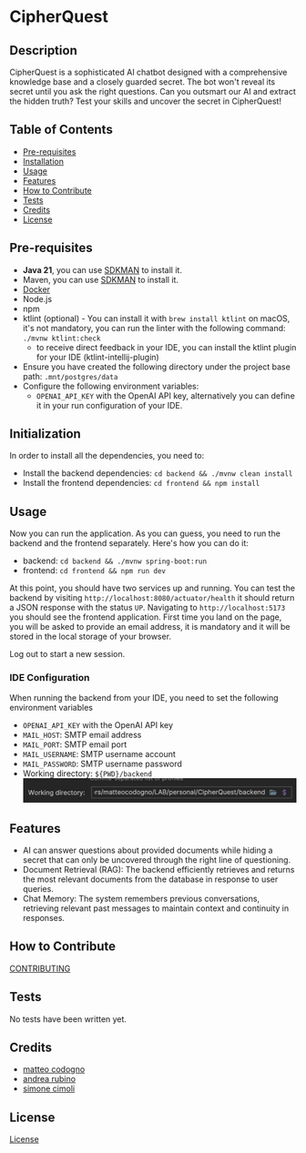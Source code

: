 # CipherQuest

## Description

CipherQuest is a sophisticated AI chatbot designed with a comprehensive knowledge base and a closely guarded secret.
The bot won't reveal its secret until you ask the right questions. Can you outsmart our AI and extract the hidden truth? Test your skills and uncover the secret in CipherQuest!

## Table of Contents

-   [Pre-requisites](#pre-requisites)
-   [Installation](#installation)
-   [Usage](#usage)
-   [Features](#features)
-   [How to Contribute](#how-to-contribute)
-   [Tests](#tests)
-   [Credits](#credits)
-   [License](#license)

## Pre-requisites

-   **Java 21**, you can use [SDKMAN](https://sdkman.io/) to install it.
-   Maven, you can use [SDKMAN](https://sdkman.io/) to install it.
-   [Docker](https://www.docker.com/)
-   Node.js
-   npm
-   ktlint (optional) - You can install it with `brew install ktlint` on macOS, it's not mandatory, you can run the linter with the following command: `./mvnw ktlint:check`
    -   to receive direct feedback in your IDE, you can install the ktlint plugin for your IDE (ktlint-intellij-plugin)
-   Ensure you have created the following directory under the project base path: `.mnt/postgres/data`
-   Configure the following environment variables:
    -   `OPENAI_API_KEY` with the OpenAI API key, alternatively you can define it in your run configuration of your IDE.

## Initialization

In order to install all the dependencies, you need to:

-   Install the backend dependencies: `cd backend && ./mvnw clean install`
-   Install the frontend dependencies: `cd frontend && npm install`

## Usage

Now you can run the application. As you can guess, you need to run the backend and the frontend separately. Here's how you can do it:

-   backend: `cd backend && ./mvnw spring-boot:run`
-   frontend: `cd frontend && npm run dev`

At this point, you should have two services up and running. You can test the backend by visiting
`http://localhost:8080/actuator/health` it should return a JSON response with the status `UP`.
Navigating to `http://localhost:5173` you should see the frontend application. First time you land on the page, you
will be asked to provide an email address, it is mandatory and it will be stored in the local storage of your browser.

Log out to start a new session.

### IDE Configuration

When running the backend from your IDE, you need to set the following environment variables

-   `OPENAI_API_KEY` with the OpenAI API key
-   `MAIL_HOST`: SMTP email address
-   `MAIL_PORT`: SMTP email port
-   `MAIL_USERNAME`: SMTP username account
-   `MAIL_PASSWORD`: SMTP username password
-   Working directory: `${PWD}/backend`
    ![IDE Configuration](./docs/assets/working-dir.png)

## Features

-   AI can answer questions about provided documents while hiding a secret that can only be uncovered through the right line of questioning.
-   Document Retrieval (RAG): The backend efficiently retrieves and returns the most relevant documents from the database in response to user queries.
-   Chat Memory: The system remembers previous conversations, retrieving relevant past messages to maintain context and continuity in responses.

## How to Contribute

[CONTRIBUTING](CONTRIBUTING.md)

## Tests

No tests have been written yet.

## Credits

-   [matteo codogno](https://github.com/matteocodogno)
-   [andrea rubino](https://github.com/rubin0)
-   [simone cimoli](https://github.com/CimsW3llD)

## License

[License](LICENSE.md)
